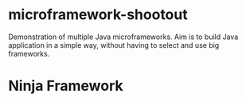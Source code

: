 # microframework-shootout
Demonstration of multiple Java microframeworks. 
Aim is to build Java application in a simple way, without having to select and use big frameworks.



# Ninja Framework
